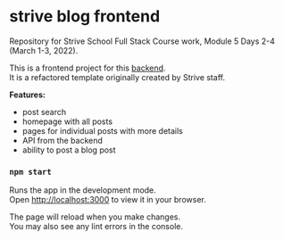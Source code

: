 # strive blog frontend
Repository for Strive School Full Stack Course work, Module 5 Days 2-4 (March 1-3, 2022).

This is a frontend project for this [backend](https://github.com/julita-wilczek/strive-blog-backend).\
It is a refactored template originally created by Strive staff.


**Features:**
- post search
- homepage with all posts
- pages for individual posts with more details
- API from the backend
- ability to post a blog post


### `npm start`

Runs the app in the development mode.\
Open [http://localhost:3000](http://localhost:3000) to view it in your browser.

The page will reload when you make changes.\
You may also see any lint errors in the console.

 
